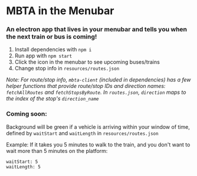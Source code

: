 # MBTA in the Menubar

### An electron app that lives in your menubar and tells you when the next train or bus is coming!

1. Install dependencies with `npm i`
2. Run app with `npm start`
3. Click the icon in the menubar to see upcoming buses/trains
4. Change stop info in `resources/routes.json`

_Note: For route/stop info, `mbta-client` (included in dependencies) has a few helper functions that provide route/stop IDs and direction names: `fetchAllRoutes` and `fetchStopsByRoute`. In `routes.json`, `direction` maps to the index of the stop's `direction_name`_

### Coming soon:

Background will be green if a vehicle is arriving within your window of time, defined by `waitStart` and `waitLength` in `resources/routes.json`

Example: If it takes you 5 minutes to walk to the train, and you don't want to wait more than 5 minutes on the platform:

```
waitStart: 5
waitLength: 5
```
